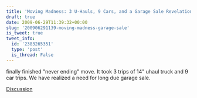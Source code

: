 ```yaml
---
title: 'Moving Madness: 3 U-Hauls, 9 Cars, and a Garage Sale Revelation'
draft: true
date: 2009-06-29T11:39:32+00:00
slug: '200906291139-moving-madness-garage-sale'
is_tweet: true
tweet_info:
  id: '2383265351'
  type: 'post'
  is_thread: False
---
```




finally finished "never ending" move. It took 3 trips of 14" uhaul truck and 9 car trips. We have realized a need for long due garage sale.

[Discussion](https://x.com/sytelus/status/2383265351)
